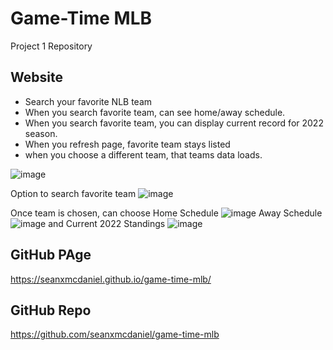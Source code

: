 # Game-Time MLB
Project 1 Repository


## Website 
- Search your favorite NLB team
- When you search favorite team, can see home/away schedule.
- When you search favorite team, you can display current record for 2022 season.
- When you refresh page, favorite team stays listed 
- when you choose a different team, that teams data loads.

![image](https://user-images.githubusercontent.com/102200085/169718770-cba19d98-e4fc-4c05-8b4a-ed3943a83d9a.png)

Option to search favorite team
![image](https://user-images.githubusercontent.com/102200085/169718760-aecb9278-58fb-4697-8280-86a152f62df8.png)

Once team is chosen, can choose
Home Schedule 
![image](https://user-images.githubusercontent.com/102200085/169718781-2d0ba1b3-d176-4440-ad02-1b1906449436.png)
Away Schedule 
![image](https://user-images.githubusercontent.com/102200085/169718785-21a4b9e5-53cf-4ca2-9e17-9810472690ea.png)
and Current 2022 Standings 
![image](https://user-images.githubusercontent.com/102200085/169718797-1d0cf48c-aa6b-430b-ab6e-98e359b3831a.png)

## GitHub PAge
https://seanxmcdaniel.github.io/game-time-mlb/

## GitHub Repo
https://github.com/seanxmcdaniel/game-time-mlb

